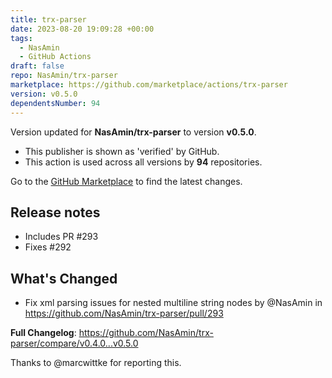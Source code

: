 ```yaml
---
title: trx-parser
date: 2023-08-20 19:09:28 +00:00
tags:
  - NasAmin
  - GitHub Actions
draft: false
repo: NasAmin/trx-parser
marketplace: https://github.com/marketplace/actions/trx-parser
version: v0.5.0
dependentsNumber: 94
---
```



Version updated for **NasAmin/trx-parser** to version **v0.5.0**.
- This publisher is shown as 'verified' by GitHub.
- This action is used across all versions by **94** repositories.

Go to the [GitHub Marketplace](https://github.com/marketplace/actions/trx-parser) to find the latest changes.

## Release notes

- Includes PR #293
- Fixes #292

## What's Changed
* Fix xml parsing issues for nested multiline string nodes by @NasAmin in https://github.com/NasAmin/trx-parser/pull/293


**Full Changelog**: https://github.com/NasAmin/trx-parser/compare/v0.4.0...v0.5.0

Thanks to @marcwittke for reporting this.
